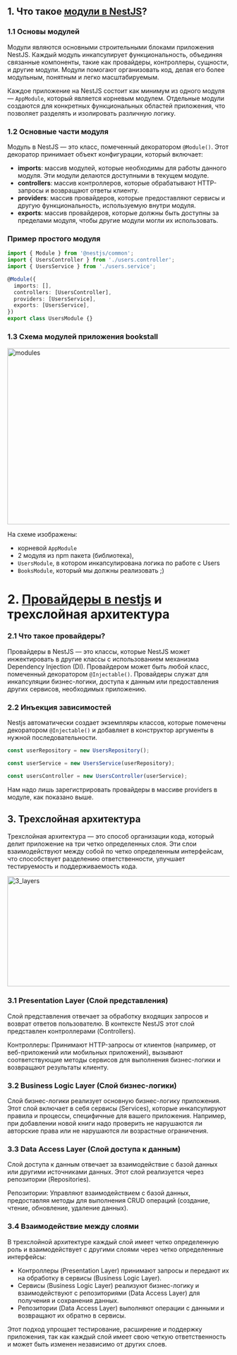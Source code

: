 ## 1. Что такое [модули в NestJS](https://docs.nestjs.com/modules#feature-modules)?

### 1.1 Основы модулей

Модули являются основными строительными блоками приложения NestJS. 
Каждый модуль инкапсулирует функциональность, объединяя связанные компоненты, такие как провайдеры, контроллеры, сущности, и другие модули. 
Модули помогают организовать код, делая его более модульным, понятным и легко масштабируемым.

Каждое приложение на NestJS состоит как минимум из одного модуля — `AppModule`, 
который является корневым модулем. 
Отдельные модули создаются для конкретных функциональных областей приложения, 
что позволяет разделять и изолировать различную логику.

### 1.2 Основные части модуля

Модуль в NestJS — это класс, помеченный декоратором `@Module()`. 
Этот декоратор принимает объект конфигурации, который включает:

- **imports**: массив модулей, которые необходимы для работы данного модуля. Эти модули делаются доступными в текущем модуле.
- **controllers**: массив контроллеров, которые обрабатывают HTTP-запросы и возвращают ответы клиенту.
- **providers**: массив провайдеров, которые предоставляют сервисы и другую функциональность, используемую внутри модуля.
- **exports**: массив провайдеров, которые должны быть доступны за пределами модуля, чтобы другие модули могли их использовать.

### Пример простого модуля

```typescript
import { Module } from '@nestjs/common';
import { UsersController } from './users.controller';
import { UsersService } from './users.service';

@Module({
  imports: [],
  controllers: [UsersController],
  providers: [UsersService],
  exports: [UsersService],
})
export class UsersModule {}
```
### 1.3 Схема модулей приложения bookstall
<img src="https://production-it-incubator.s3.eu-central-1.amazonaws.com/file-manager/Image/46021661-cc84-4fea-8bc1-ddc6f53899a8_webirar-modules-step-1.png" alt="modules" width="900" height="400">

На схеме изображены:
 - корневой `AppModule`
 - 2 модуля из npm пакета (библиотека), 
 - `UsersModule`, в котором инкапсулирована логика по работе с Users
 - `BooksModule`, который мы должны реализовать ;)

# 2. [Провайдеры в nestjs](https://docs.nestjs.com/providers) и трехслойная архитектура

### 2.1 Что такое провайдеры?

Провайдеры в NestJS — это классы, 
которые NestJS может инжектировать в другие классы с использованием механизма
Dependency Injection (DI). 
Провайдером может быть любой класс, помеченный декоратором `@Injectable()`. 
Провайдеры служат для инкапсуляции бизнес-логики, 
доступа к данным или предоставления других сервисов, необходимых приложению.

### 2.2 Инъекция зависимостей
Nestjs автоматически создает экземпляры классов, которые помечены декоратором `@Injectable()`
и добавляет в конструктор аргументы в нужной последовательности.

```typescript
const userRepository = new UsersRepository();

const userService = new UsersService(userRepository);

const usersController = new UsersController(userService);
```

Нам надо лишь зарегистрировать провайдеры в массиве providers в модуле, как показано выше.

## 3. Трехслойная архитектура
   Трехслойная архитектура — это способ организации кода, который делит приложение на три 
   четко определенных слоя. 
   Эти слои взаимодействуют между собой по четко определенным интерфейсам, 
   что способствует разделению ответственности, улучшает тестируемость и поддерживаемость кода.

<img src="https://production-it-incubator.s3.eu-central-1.amazonaws.com/file-manager/Image/df5399a2-c909-4696-a23e-048e217ccb50_layers_arch.png" alt="3_layers" width="800" height="250">

### 3.1 Presentation Layer (Слой представления)
Слой представления отвечает за обработку входящих запросов и возврат ответов пользователю. 
В контексте NestJS этот слой представлен контроллерами (Controllers).

Контроллеры: Принимают HTTP-запросы от клиентов (например, от веб-приложений или мобильных приложений), 
вызывают соответствующие методы сервисов для выполнения бизнес-логики и возвращают результаты клиенту.

### 3.2 Business Logic Layer (Слой бизнес-логики)
Слой бизнес-логики реализует основную бизнес-логику приложения. 
Этот слой включает в себя сервисы (Services), которые инкапсулируют правила и процессы,
специфичные для вашего приложения. Например, при добавлении новой 
книги надо проверить не нарушаются ли авторские права или не нарушаются ли возрастные ограничения.

### 3.3 Data Access Layer (Слой доступа к данным)
Слой доступа к данным отвечает за взаимодействие с базой данных или другими источниками данных. 
Этот слой реализуется через репозитории (Repositories).

Репозитории: Управляют взаимодействием с базой данных, предоставляя методы для выполнения CRUD операций (создание, чтение, обновление, удаление данных).

### 3.4 Взаимодействие между слоями
В трехслойной архитектуре каждый слой имеет четко определенную роль и взаимодействует с другими слоями через четко определенные интерфейсы:

 - Контроллеры (Presentation Layer) принимают запросы и передают их на обработку в сервисы (Business Logic Layer).
 - Сервисы (Business Logic Layer) реализуют бизнес-логику и взаимодействуют с репозиториями (Data Access Layer) для получения и сохранения данных.
 - Репозитории (Data Access Layer) выполняют операции с данными и возвращают их обратно в сервисы.  

Этот подход упрощает тестирование, 
расширение и поддержку приложения, так как каждый слой имеет свою четкую ответственность и 
может быть изменен независимо от других слоев.


